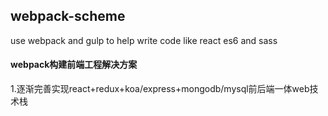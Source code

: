 ## webpack-scheme
use webpack and gulp to help write code like react es6 and sass

#### webpack构建前端工程解决方案
1.逐渐完善实现react+redux+koa/express+mongodb/mysql前后端一体web技术栈



